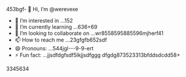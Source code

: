 453bgf- 👋 Hi, I’m @werevexe
- 👀 I’m interested in ...152
- 🌱 I’m currently learning ...636+69
- 💞️ I’m looking to collaborate on ...wr8558595885596mjherf41
- 📫 How to reach me ...23gfgfb652sdf
- 😄 Pronouns: ...544jgl---9-9-ert
- ⚡ Fun fact: ...jjsdfdgfsdf5lkjjsdfggg
dfgdg873523313bfddsdcdd58+
<!---adsdf45
werevexe/werevexe is a ✨ special ✨ repository because its `README.md` (this file) appears on your GistHub pfdrdrfrofile.1234562tyh
You can click the Preview link to take a look at your changes.26633
--->3345634

